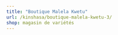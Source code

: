 ```yaml
---
title: "Boutique Malela Kwetu"
url: /kinshasa/boutique-malela-kwetu-3/
shop: magasin de variétés
---
```

